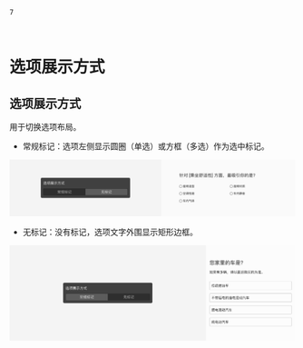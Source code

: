 ```index
7
```

```tag

```

```summary

```
# 选项展示方式

##  选项展示方式
用于切换选项布局。
+ 常规标记：选项左侧显示圆圈（单选）或方框（多选）作为选中标记。
  
<img src='../assets/05questionGeneralSetting/07selectMode/normal.png'>

+ 无标记：没有标记，选项文字外围显示矩形边框。
  
<img src='../assets/05questionGeneralSetting/07selectMode/type-block.png'>

